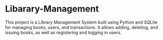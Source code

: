 # Libarary-Management
This project is a Library Management System built using Python and SQLite for managing books, users, and transactions. It allows adding, deleting, and issuing books, as well as registering and logging in users.
